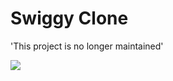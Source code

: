 # Swiggy Clone

'This project is no longer maintained'

![](https://github.com/ksheetal/Swiggy_Clone/blob/master/swiggyDemo.png)
